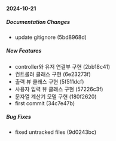 #### 2024-10-21

##### Documentation Changes

*  update gitignore (5bd8968d)

##### New Features

*  controller와 유저 연결부 구현 (2bb18c41)
*  컨트롤러 클래스 구현 (6e23273f)
*  출력 뷰 클래스 구현 (5f511dcf)
*  사용자 입력 뷰 클래스 구현 (57226c3f)
*  문자열 계산기 모델 구현 (180f2620)
*  first commit (34c7e47b)

##### Bug Fixes

*  fixed untracked files (9d0243bc)

